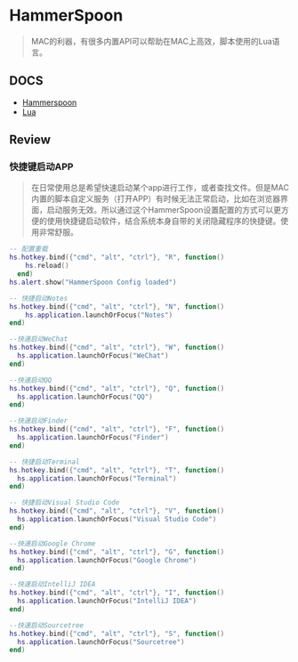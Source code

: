 # HammerSpoon
> MAC的利器，有很多内置API可以帮助在MAC上高效，脚本使用的Lua语言。

## DOCS
- [Hammerspoon](Hammerspoon)
- [Lua](https://www.lua.org/start.html)

## Review

### 快捷键启动APP
> 在日常使用总是希望快速启动某个app进行工作，或者查找文件。但是MAC内置的脚本自定义服务（打开APP）有时候无法正常启动，比如在浏览器界面，启动服务无效。所以通过这个HammerSpoon设置配置的方式可以更方便的使用快捷键启动软件，结合系统本身自带的关闭隐藏程序的快捷键。使用非常舒服。
```lua
-- 配置重载
hs.hotkey.bind({"cmd", "alt", "ctrl"}, "R", function()
    hs.reload()
  end)
hs.alert.show("HammerSpoon Config loaded")

-- 快捷启动Notes
hs.hotkey.bind({"cmd", "alt", "ctrl"}, "N", function()
    hs.application.launchOrFocus("Notes")
end)

--快速启动WeChat
hs.hotkey.bind({"cmd", "alt", "ctrl"}, "W", function()
  hs.application.launchOrFocus("WeChat")
end)

--快速启动QQ
hs.hotkey.bind({"cmd", "alt", "ctrl"}, "Q", function()
  hs.application.launchOrFocus("QQ")
end)

--快速启动Finder
hs.hotkey.bind({"cmd", "alt", "ctrl"}, "F", function()
  hs.application.launchOrFocus("Finder")
end)

-- 快捷启动Terminal
hs.hotkey.bind({"cmd", "alt", "ctrl"}, "T", function()
  hs.application.launchOrFocus("Terminal")
end)

-- 快捷启动Visual Studio Code
hs.hotkey.bind({"cmd", "alt", "ctrl"}, "V", function()
  hs.application.launchOrFocus("Visual Studio Code")
end)

--快速启动Google Chrome
hs.hotkey.bind({"cmd", "alt", "ctrl"}, "G", function()
  hs.application.launchOrFocus("Google Chrome")
end)

--快速启动IntelliJ IDEA
hs.hotkey.bind({"cmd", "alt", "ctrl"}, "I", function()
  hs.application.launchOrFocus("IntelliJ IDEA")
end)

--快速启动Sourcetree
hs.hotkey.bind({"cmd", "alt", "ctrl"}, "S", function()
  hs.application.launchOrFocus("Sourcetree")
end)
```